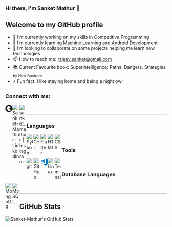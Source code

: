 ### Hi there, I'm Sanket Mathur 👋
## Welcome to my GitHub profile

<!-- Basic Introduction -->
- 🔭 I’m currently working on my skills in Competitive Programming
- 🌱 I’m currently learning Machine Learning and Android Development 
- 👯 I’m looking to collaborate on some projects helping me learn new technologies
- 📫 How to reach me: rajeev.sanket@gmail.com
- 📚 Current Favourite book: Superintelligence: Paths, Dangers, Strategies <sub>by Nick Bostrom</sub>
- ⚡ Fun fact: I like staying home and being a night owl

<!-- Accounts and links -->
### Connect with me:
[<img align="left" alt="learningprogrammer.tech" width="22px" src="https://raw.githubusercontent.com/iconic/open-iconic/master/svg/globe.svg" />](https://learningprogrammer.tech/)
[<img align="left" alt="Sanket-Mathur | LinkedIn" width="22px" src="https://cdn.jsdelivr.net/npm/simple-icons@v3/icons/linkedin.svg" />](https://www.linkedin.com/in/sanket-mathur-399ba718a/)
[<img align="left" alt="sanket_mathur | Instagram" width="22px" src="https://cdn.jsdelivr.net/npm/simple-icons@v3/icons/instagram.svg" />](https://www.instagram.com/sanket_mathur/)
<br>

--- 

<!--Languages and Tools-->
### Languages
<img align="left" alt="Python" width="22px" src="https://cdn.iconscout.com/icon/free/png-64/python-2-226051.png">
<img align="left" alt="C++" width="22px" src="https://cdn.iconscout.com/icon/free/png-64/c-4-226082.png">
<img align="left" alt="Flutter" width="22px" src="https://cdn.iconscout.com/icon/free/png-64/flutter-2038877-1720090.png">
<img align="left" alt="HTML" width="22px" src="https://cdn.iconscout.com/icon/free/png-64/html-2752158-2284975.png">
<img align="left" alt="CSS" width="22px" src="https://cdn.iconscout.com/icon/free/png-64/css-131-722685.png">
<br>

### Tools
<img align="left" alt="git" width="22px" src="https://cdn.iconscout.com/icon/free/png-64/git-13-569377.png">
<img align="left" alt="GitHub" width="22px" src="https://cdn.iconscout.com/icon/free/png-64/github-169-1174970.png">
<img align="left" alt="VSCode" width="22px" src="https://raw.githubusercontent.com/github/explore/80688e429a7d4ef2fca1e82350fe8e3517d3494d/topics/visual-studio-code/visual-studio-code.png">
<img align="left" alt="Linux" width="22px" src="https://cdn.iconscout.com/icon/free/png-64/linux-17-570099.png">
<img align="left" alt="Terminal" width="22px" src="https://cdn.iconscout.com/icon/premium/png-64-thumb/terminal-2229455-1858303.png">
<br>

### Database Languages
<img align="left" alt="MongoDB" width="22px" src="https://cdn.iconscout.com/icon/free/png-64/mongodb-4-1175139.png">
<img align="left" alt="MySQL" width="22px" src="https://cdn.iconscout.com/icon/free/png-64/mysql-21-1174941.png">
<br>

---

<!--GitHub Stats-->
## GitHub Stats

<img align="left" alt="Sanket-Mathur's GitHub Stats" src="https://github-readme-stats.codestackr.vercel.app/api?username=Sanket-Mathur&show_icons=true&hide_border=true">